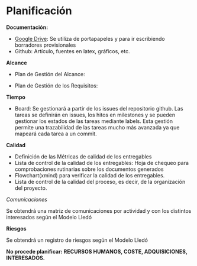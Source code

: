 # Planificación

**Documentación:**

* [Google Drive](https://drive.google.com/folderview?id=0B54PfZi9zjn4fkxneFdHSzFGYlAzTS1UY3dZNmRlbFRScEY5NmZqUUxNV0htVjdXdnhIU1k&usp=sharing): Se utiliza de portapapeles y para ir escribiendo borradores provisionales
* Github: Artículo, fuentes en latex, gráficos, etc.

**Alcance**

* Plan de Gestión del Alcance: 

* Plan de Gestión de los Requisitos: 



**Tiempo**

- Board: Se gestionará a partir de los issues del repositorio github. Las tareas se definirán en issues, los hitos en milestones y se pueden gestionar los estados de las tareas mediante labels. Esta gestión permite una trazabilidad de las tareas mucho más avanzada ya que mapeará cada tarea a un commit. 

**Calidad**

* Definición de las Métricas de calidad de los entregables
* Lista de control de la calidad de los entregables: Hoja de chequeo para comprobaciones rutinarias sobre los documentos generados
* Flowchart(xmind) para verificar la calidad de los entregables.
* Lista de control de la calidad del proceso, es decir, de la organización del proyecto.

*Comunicaciones* 

Se obtendrá una matriz de comunicaciones por actividad y con los distintos interesados según el Modelo Lledó

**Riesgos**

Se obtendrá un registro de riesgos según el Modelo Lledó

**No procede planificar: RECURSOS HUMANOS, COSTE, ADQUISICIONES, INTERESADOS.**